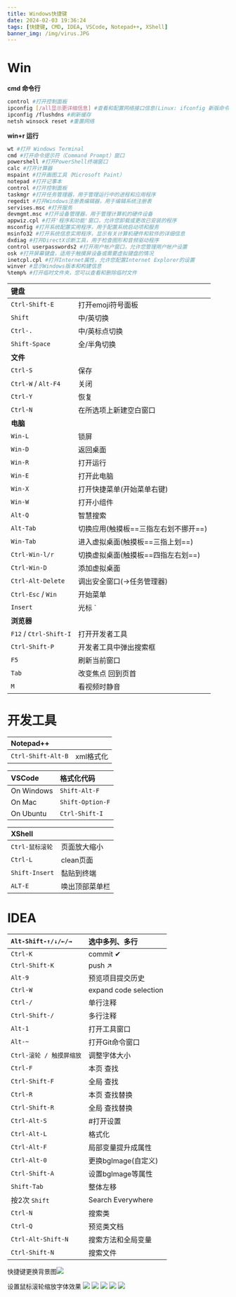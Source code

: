 ```yaml
---
title: Windows快捷键
date: 2024-02-03 19:36:24
tags: [快捷键, CMD, IDEA, VSCode, Notepad++, XShell]
banner_img: /img/virus.JPG
---
```

# Win

**cmd 命令行**

```sh
control #打开控制面板
ipconfig [/all显示更详细信息] #查看和配置网络接口信息(Linux: ifconfig 新版命令ip addr show)
ipconfig /flushdns #刷新缓存
netsh winsock reset #重置网络
```

**win+r 运行**

```sh
wt #打开 Windows Terminal
cmd #打开命令提示符（Command Prompt）窗口
powershell #打开PowerShell终端窗口
calc #打开计算器
mspaint #打开画图工具（Microsoft Paint）
notepad #打开记事本
control #打开控制面板
taskmgr #打开任务管理器，用于管理运行中的进程和应用程序
regedit #打开Windows注册表编辑器，用于编辑系统注册表
servises.msc #打开服务
devmgmt.msc #打开设备管理器，用于管理计算机的硬件设备
appwiz.cpl #打开'程序和功能'窗口，允许您卸载或更改已安装的程序
msconfig #打开系统配置实用程序，用于配置系统启动项和服务
msinfo32 #打开系统信息实用程序，显示有关计算机硬件和软件的详细信息
dxdiag #打开DirectX诊断工具，用于检查图形和音频驱动程序
control userpasswords2 #打开用户帐户窗口，允许您管理用户帐户设置
osk #打开屏幕键盘，适用于触摸屏设备或需要虚拟键盘的情况
inetcpl.cpl #打开Internet属性，允许您配置Internet Explorer的设置
winver #显示Windows版本和构建信息
%temp% #打开临时文件夹，您可以查看和删除临时文件
```

| 键盘                   |                                      |
| :---------------------- | ------------------------------------ |
| `Ctrl-Shift-E`         | 打开emoji符号面板                    |
| `Shift`                | 中/英切换                            |
| `Ctrl-.`               | 中/英标点切换                        |
| `Shift-Space`          | 全/半角切换                          |
| **文件**               |                                      |
| `Ctrl-S`               | 保存                                 |
| `Ctrl-W` / `Alt-F4`    | 关闭                                 |
| `Ctrl-Y`               | 恢复                                 |
| `Ctrl-N`               | 在所选项上新建空白窗口               |
| **电脑**               |                                      |
| `Win-L`                | 锁屏                                 |
| `Win-D`                | 返回桌面                             |
| `Win-R`                | 打开运行                             |
| `Win-E`                | 打开此电脑                           |
| `Win-X`                | 打开快捷菜单(开始菜单右键)           |
| `Win-W`                | 打开小组件                           |
| `Alt-Q`                | 智慧搜索                             |
| `Alt-Tab`              | 切换应用(触摸板==三指左右划不挪开==) |
| `Win-Tab`              | 进入虚拟桌面(触摸板==三指上划==)     |
| `Ctrl-Win-l/r`         | 切换虚拟桌面(触摸板==四指左右划==)   |
| `Ctrl-Win-D`           | 添加虚拟桌面                         |
| `Ctrl-Alt-Delete`      | 调出安全窗口(→任务管理器)            |
| `Ctrl-Esc` / `Win`     | 开始菜单                             |
| `Insert`               | 光标 `|` ↔ `_`                       |
| **浏览器**             |                                      |
| `F12` / `Ctrl-Shift-I` | 打开开发者工具                       |
| `Ctrl-Shift-P`         | 开发者工具中弹出搜索框               |
| `F5`                   | 刷新当前窗口                         |
| `Tab`                  | 改变焦点 回到页首                    |
| `M`                    | 看视频时静音                         |

# 开发工具

| Notepad++          |           |
| :------------------ | --------- |
| `Ctrl-Shift-Alt-B` | xml格式化 |

| VSCode     | 格式化代码       |
| :---------- | :---------------- |
| On Windows | `Shift-Alt-F`    |
| On Mac     | `Shift-Option-F` |
| On Ubuntu  | `Ctrl-Shift-I`   |

| XShell          |                |
| :--------------- | -------------- |
| `Ctrl-鼠标滚轮` | 页面放大缩小   |
| `Ctrl-L`        | clean页面      |
| `Shift-Insert`  | 黏贴到终端     |
| `ALT-E`         | 唤出顶部菜单栏 |

# IDEA

| `Alt-Shift-↑/↓/←/→`      | 选中多列、多行        |
| :----------------------- | :--------------------- |
| `Ctrl-K`                 | commit ✔              |
| `Ctrl-Shift-K`           | push ↗                |
| `Alt-9`                  | 预览项目提交历史      |
| `Ctrl-W`                 | expand code selection |
| `Ctrl-/`                 | 单行注释              |
| `Ctrl-Shift-/`           | 多行注释              |
| `Alt-1`                  | 打开工具窗口          |
| `Alt-~`                  | 打开Git命令窗口       |
| `Ctrl-滚轮 / 触摸屏缩放` | 调整字体大小          |
| `Ctrl-F`                 | 本页 查找             |
| `Ctrl-Shift-F`           | 全局 查找             |
| `Ctrl-R`                 | 本页 查找替换         |
| `Ctrl-Shift-R`           | 全局 查找替换         |
| `Ctrl-Alt-S`             | #打开设置             |
| `Ctrl-Alt-L`             | 格式化                |
| `Ctrl-Alt-F`             | 局部变量提升成属性    |
| `Ctrl-Alt-0`         | 更换bgImage(自定义)   |
| `Ctrl-Shift-A`           | 设置bgImage等属性     |
| `Shift-Tab`              | 整体左移              |
| 按2次 `Shift`            | Search Everywhere     |
| `Ctrl-N`                 | 搜索类                |
| `Ctrl-Q`                 | 预览类文档            |
| `Ctrl-Alt-Shift-N`       | 搜索方法和全局变量    |
| `Ctrl-Shift-N`           | 搜索文件              |

快捷键更换背景图![](https://github.com/Kukukukiki192/TyporaImg/raw/main/img/image-20230904183436134.png)

设置鼠标滚轮缩放字体效果
![](https://github.com/Kukukukiki192/TyporaImg/raw/main/img/image-20230904183456853.png)
![](https://github.com/Kukukukiki192/TyporaImg/raw/main/img/image-20230704000238860.png)
![](https://github.com/Kukukukiki192/TyporaImg/raw/main/img/image-20230704000309591.png)
![](https://github.com/Kukukukiki192/TyporaImg/raw/main/img/image-20230704000315880.png)
![](https://github.com/Kukukukiki192/TyporaImg/raw/main/img/image-20230704000321832.png)